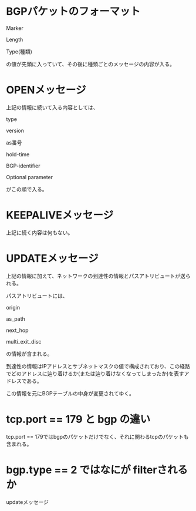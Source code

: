 # BGPパケットのフォーマット
Marker

Length

Type(種類)

の値が先頭に入っていて、その後に種類ごとのメッセージの内容が入る。


# OPENメッセージ
上記の情報に続いて入る内容としては、

type

version

as番号

hold-time

BGP-identifier

Optional parameter

がこの順で入る。


# KEEPALIVEメッセージ

上記に続く内容は何もない。


# UPDATEメッセージ

上記の情報に加えて、ネットワークの到達性の情報とパスアトリビュートが送られる。

パスアトリビュートには、

origin

as_path

next_hop

multi_exit_disc

の情報が含まれる。

到達性の情報はIPアドレスとサブネットマスクの値で構成されており、この経路でどのアドレスに辿り着けるか(または辿り着けなくなってしまったか)を表すアドレスである。

この情報を元にBGPテーブルの中身が変更されてゆく。





# tcp.port == 179 と bgp の違い
tcp.port == 179ではbgpのパケットだけでなく、それに関わるtcpのパケットも含まれる。


# bgp.type == 2 ではなにが filterされるか
updateメッセージ

